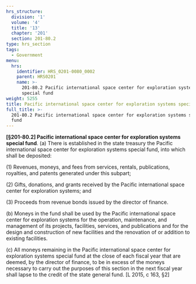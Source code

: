 ```yaml
---
hrs_structure:
  division: '1'
  volume: '4'
  title: '13'
  chapter: '201'
  section: 201-80.2
type: hrs_section
tags:
  - Government
menu:
  hrs:
    identifier: HRS_0201-0080_0002
    parent: HRS0201
    name: >-
      201-80.2 Pacific international space center for exploration systems
      special fund
weight: 5255
title: Pacific international space center for exploration systems special fund
full_title: >-
  201-80.2 Pacific international space center for exploration systems special
  fund
---
```

**[§201-80.2] Pacific international space center for exploration systems special fund**. (a) There is established in the state treasury the Pacific international space center for exploration systems special fund, into which shall be deposited:

(1) Revenues, moneys, and fees from services, rentals, publications, royalties, and patents generated under this subpart;

(2) Gifts, donations, and grants received by the Pacific international space center for exploration systems; and

(3) Proceeds from revenue bonds issued by the director of finance.

(b) Moneys in the fund shall be used by the Pacific international space center for exploration systems for the operation, maintenance, and management of its projects, facilities, services, and publications and for the design and construction of new facilities and the renovation of or addition to existing facilities.

(c) All moneys remaining in the Pacific international space center for exploration systems special fund at the close of each fiscal year that are deemed, by the director of finance, to be in excess of the moneys necessary to carry out the purposes of this section in the next fiscal year shall lapse to the credit of the state general fund. [L 2015, c 163, §2]